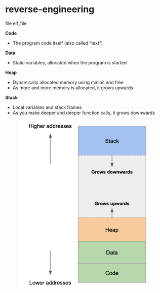 # reverse-engineering

file elf\_file

**Code**

* The program code itself (also called “text”)

**Data**

* Static variables, allocated when the program is started

**Heap**

* Dynamically allocated memory using malloc and free
* As more and more memory is allocated, it grows upwards

**Stack**

* Local variables and stack frames
* As you make deeper and deeper function calls, ti grows downwards

<figure><img src="../.gitbook/assets/image (6).png" alt=""><figcaption></figcaption></figure>
